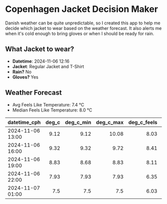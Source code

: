 
# Copenhagen Jacket Decision Maker

Danish weather can be quite unpredictable, so I created this app to help me decide which jacket to wear based on the weather forecast. 
It also alerts me when it's cold enough to bring gloves or when I should be ready for rain.

## What Jacket to wear?

- **Datetime**: 2024-11-06 12:16
- **Jacket**: Regular Jacket and T-Shirt
- **Rain?** No
- **Gloves?** Yes

## Weather Forecast
- Avg Feels Like Temperature: 7.4 °C
- Median Feels Like Temperature: 8.0 °C

| datetime_cph     |   deg_c |   deg_c_min |   deg_c_max |   deg_c_feels | weather   | wind   | rain   |
|:-----------------|--------:|------------:|------------:|--------------:|:----------|:-------|:-------|
| 2024-11-06 13:00 |    9.12 |        9.12 |       10.08 |          8.03 | Clouds    | Low    | None   |
| 2024-11-06 16:00 |    9.32 |        9.32 |        9.72 |          8.41 | Clouds    | Low    | None   |
| 2024-11-06 19:00 |    8.83 |        8.68 |        8.83 |          8.11 | Clouds    | Low    | None   |
| 2024-11-06 22:00 |    7.93 |        7.93 |        7.93 |          6.35 | Clouds    | Low    | None   |
| 2024-11-07 01:00 |    7.5  |        7.5  |        7.5  |          6.03 | Clear     | Low    | None   |
        